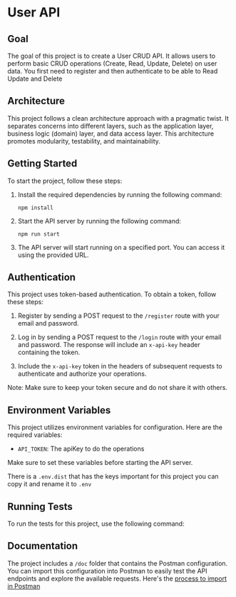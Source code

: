# User API

## Goal

The goal of this project is to create a User CRUD API. It allows users to perform basic CRUD operations (Create, Read, Update, Delete) on user data.
You first need to register and then authenticate to be able to Read Update and Delete

## Architecture

This project follows a clean architecture approach with a pragmatic twist. It separates concerns into different layers, such as the application layer, business logic (domain) layer, and data access layer. This architecture promotes modularity, testability, and maintainability.



## Getting Started

To start the project, follow these steps:

1. Install the required dependencies by running the following command:
    ```
    npm install
    ```

2. Start the API server by running the following command:
    ```
    npm run start
    ```

3. The API server will start running on a specified port. You can access it using the provided URL.

## Authentication

This project uses token-based authentication. To obtain a token, follow these steps:

1. Register by sending a POST request to the `/register` route with your email and password.

2. Log in by sending a POST request to the `/login` route with your email and password. The response will include an `x-api-key` header containing the token.

3. Include the `x-api-key` token in the headers of subsequent requests to authenticate and authorize your operations.

Note: Make sure to keep your token secure and do not share it with others.

## Environment Variables

This project utilizes environment variables for configuration. Here are the required variables:

- `API_TOKEN`: The apiKey to do the operations

Make sure to set these variables before starting the API server.

There is a  `.env.dist` that has the keys important for this project you can copy it and rename it to `.env`

## Running Tests

To run the tests for this project, use the following command:


## Documentation

The project includes a `/doc` folder that contains the Postman configuration. You can import this configuration into Postman to easily test the API endpoints and explore the available requests. Here's the [process to import in Postman](https://learning.postman.com/docs/getting-started/importing-and-exporting/importing-and-exporting-overview/) 

